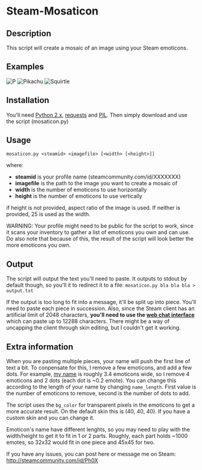 Steam-Mosaticon
===============

## Description
This script will create a mosaic of an image using your Steam emoticons.


## Examples
![P](http://i.imgur.com/5lkVAib.png)
![Pikachu](http://i.imgur.com/7dVt8FP.png) ![Squirtle](http://i.imgur.com/2ckEbfr.png)


## Installation
You'll need [Python 2.x](http://www.python.org/download/releases/2.7.5/), [requests](http://docs.python-requests.org/en/latest/) and [PIL](http://www.pythonware.com/products/pil/).
Then simply download and use the script (mosaticon.py)


## Usage
`mosaticon.py <steamid> <imagefile> [<width> [<height>]]`

where:
- **steamid** is your profile name (steamcommunity.com/id/XXXXXXX)
- **imagefile** is the path to the image you want to create a mosaic of
- **width** is the number of emoticons to use horizontally
- **height** is the number of emoticons to use vertically

if height is not provided, aspect ratio of the image is used.
If neither is provided, 25 is used as the width.

WARNING: Your profile might need to be public for the script to work, since it scans your inventory
to gather a list of emoticons you own and can use. Do also note that because of this, the result
of the script will look better the more emoticons you own.


## Output
The script will output the text you'll need to paste. It outputs to stdout by default though,
so you'll it to redirect it to a file: `mosaticon.py bla bla bla > output.txt`

If the output is too long to fit into a message, it'll be split up into piece.
You'll need to paste each piece in succession. Also, since the Steam client has an artificial limit of 2048 characters, 
**you'll need to use the [web chat interface](steamcommunity.com/chat/)** which can paste up to 12288 characters.
There might be a way of uncapping the client through skin editing, but I couldn't get it working.


## Extra information
When you are pasting multiple pieces, your name will push the first line of text a bit.
To conpensate for this, I remove a few emoticons, and add a few dots.
For example, [my name](http://i.imgur.com/H25Fn30.png) is roughly 3.4 emoticons wide, so I remove 4 emoticons and 2 dots (each dot is ~0.2 emote).
You can change this according to the length of your name by changing `name_length`.
First value is the number of emoticons to remove, second is the number of dots to add.

The script uses the `bg_color` for transparent pixels in the emoticons to get a more accurate result.
On the default skin this is (40, 40, 40). If you have a custom skin and you can change it.

Emoticon's name have different lenghts, so you may need to play with the width/height to get it to fit
in 1 or 2 parts. Roughly, each part holds ~1000 emotes, so 32x32 would fit in one piece and 45x45 for two.

If you have any issues, you can post here or message me on Steam:
http://steamcommunity.com/id/Ph0X




